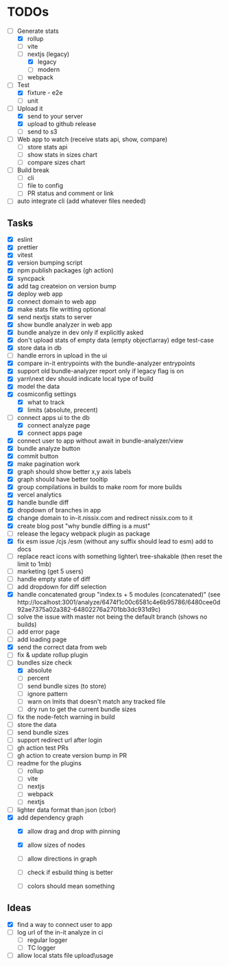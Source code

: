 TODOs
======

- [ ] Generate stats
    - [x] rollup
    - [ ] vite
    - [ ] nextjs (legacy)
        - [x] legacy
        - [ ] modern
    - [ ] webpack
- [ ] Test
    - [x] fixture - e2e
    - [ ] unit
- [ ] Upload it
    - [x] send to your server
    - [x] upload to github release
    - [ ] send to s3
- [ ] Web app to watch (receive stats api, show, compare)
    - [ ] store stats api
    - [ ] show stats in sizes chart
    - [ ] compare sizes chart
- [ ] Build break
    - [ ] cli
    - [ ] file to config
    - [ ] PR status and comment or link
- [ ] auto integrate cli (add whatever files needed)

## Tasks
- [x] eslint
- [x] prettier
- [x] vitest
- [x] version bumping script
- [x] npm publish packages (gh action)
- [x] syncpack
- [x] add tag createion on version bump
- [x] deploy web app
- [x] connect domain to web app
- [x] make stats file writting optional
- [x] send nextjs stats to server
- [x] show bundle analyzer in web app
- [x] bundle analyze in dev only if explicitly asked
- [x] don't upload stats of empty data (empty object\array) edge test-case
- [x] store data in db
- [ ] handle errors in upload in the ui
- [x] compare in-it entrypoints with the bundle-analyzer entrypoints
- [x] support old bundle-analyzer report only if legacy flag is on
- [x] yarn\next dev should indicate local type of build
- [x] model the data
- [x] cosmiconfig settings
    - [x] what to track
    - [x] limits (absolute, precent)
- [ ] connect apps ui to the db
    - [x] connect analyze page
    - [x] connect apps page
- [x] connect user to app without await in bundle-analyzer/view
- [x] bundle analyze button
- [x] commit button
- [x] make pagination work
- [x] graph should show better x,y axis labels
- [x] graph should have better tooltip
- [x] group compilations in builds to make room for more builds
- [x] vercel analytics
- [x] handle bundle diff
- [x] dropdown of branches in app
- [x] change domain to in-it.nissix.com and redirect nissix.com to it
- [x] create blog post "why bundle diffing is a must"
- [ ] release the legacy webpack plugin as package
- [x] fix esm issue /cjs /esm  (without any suffix should lead to esm) add to docs
- [ ] replace react icons with something lighter\ tree-shakable (then reset the limit to 1mb)
- [ ] marketing (get 5 users)
- [ ] handle empty state of diff
- [ ] add dropdown for diff selection
- [x] handle concatenated group "index.ts + 5 modules (concatenated)" (see http://localhost:3001/analyze/6474f1c00c6581c4e6b95786/6480cee0d92ae7375a02a382-64802276a2701bb3dc931d9c)
- [ ] solve the issue with master not being the default branch (shows no builds)
- [ ] add error page
- [ ] add loading page
- [x] send the correct data from web
- [ ] fix & update rollup plugin
- [ ] bundles size check
    - [x] absolute
    - [ ] percent
    - [ ] send bundle sizes (to store)
    - [ ] ignore pattern
    - [ ] warn on lmits that doesn't match any tracked file
    - [ ] dry run to get the current bundle sizes
- [ ] fix the node-fetch warning in build
- [ ] store the data
- [ ] send bundle sizes
- [ ] support redirect url after login
- [ ] gh action test PRs
- [ ] gh action to create version bump in PR
- [ ] readme for the plugins
    - [ ] rollup
    - [ ] vite
    - [ ] nextjs
    - [ ] webpack
    - [ ] nextjs
- [ ] lighter data format than json (cbor)
- [x] add dependency graph
    - [x] allow drag and drop with pinning
    - [x] allow sizes of nodes
    - [ ] allow directions in graph
    - [ ] check if esbuild thing is better
    - [ ] colors should mean something


## Ideas
- [x] find a way to connect user to app
- [ ] log url of the in-it analyze in ci
    - [ ] regular logger
    - [ ] TC logger
- [ ] allow local stats file upload\usage